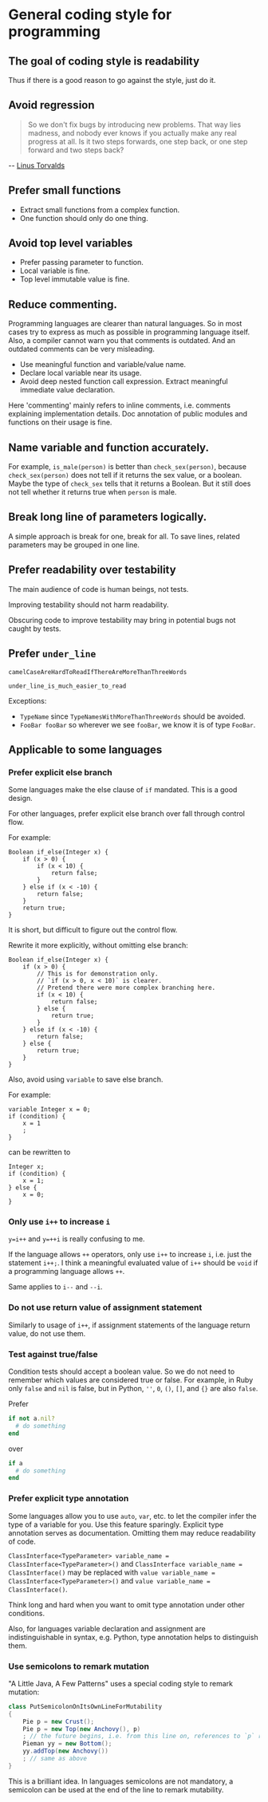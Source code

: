 General coding style for programming
====================================

## The goal of coding style is readability

Thus if there is a good reason to go against the style,
just do it.

## Avoid regression

> So we don't fix bugs by introducing new problems.
> That way lies madness,
> and nobody ever knows if you actually make any real progress at all.
> Is it two steps forwards, one step back,
> or one step forward and two steps back?

-- [Linus Torvalds](https://lwn.net/Articles/243460/)

## Prefer small functions

- Extract small functions from a complex function.
- One function should only do one thing.

## Avoid top level variables

- Prefer passing parameter to function.
- Local variable is fine.
- Top level immutable value is fine.

## Reduce commenting.

Programming languages are clearer than natural languages.
So in most cases try to express as much as possible in programming language itself.
Also, a compiler cannot warn you that comments is outdated.
And an outdated comments can be very misleading.

- Use meaningful function and variable/value name.
- Declare local variable near its usage.
- Avoid deep nested function call expression. Extract meaningful immediate value declaration.

Here 'commenting' mainly refers to inline comments,
i.e. comments explaining implementation details.
Doc annotation of public modules and functions on their usage is fine.

## Name variable and function accurately.

For example, `is_male(person)` is better than `check_sex(person)`,
because `check_sex(person)` does not tell if it returns the sex value, or a boolean.
Maybe the type of `check_sex` tells that it returns a Boolean.
But it still does not tell whether it returns true when `person` is male.

## Break long line of parameters logically.

A simple approach is break for one, break for all.
To save lines, related parameters may be grouped in one line.

## Prefer readability over testability

The main audience of code is human beings, not tests.

Improving testability should not harm readability.

Obscuring code to improve testability may bring in potential bugs not caught by tests.

## Prefer `under_line`

`camelCaseAreHardToReadIfThereAreMoreThanThreeWords`

`under_line_is_much_easier_to_read`

Exceptions:

- `TypeName` since `TypeNamesWithMoreThanThreeWords` should be avoided.
- `FooBar fooBar` so wherever we see `fooBar`, we know it is of type `FooBar`.

## Applicable to some languages

### Prefer explicit else branch

Some languages make the else clause of `if` mandated.
This is a good design.

For other languages,
prefer explicit else branch over fall through control flow.

For example:

```ceylon
Boolean if_else(Integer x) {
    if (x > 0) {
        if (x < 10) {
            return false;
        }
    } else if (x < -10) {
        return false;
    }
    return true;
}
```

It is short, but difficult to figure out the control flow.

Rewrite it more explicitly, without omitting else branch:

```ceylon
Boolean if_else(Integer x) {
    if (x > 0) {
        // This is for demonstration only.
        // `if (x > 0, x < 10)` is clearer.
        // Pretend there were more complex branching here.
        if (x < 10) {
            return false;
        } else {
            return true;
        }
    } else if (x < -10) {
        return false;
    } else {
        return true;
    }
}
```

Also, avoid using `variable` to save else branch.

For example:

```ceylon
variable Integer x = 0;
if (condition) {
    x = 1
    ;
}
```

can be rewritten to

```ceylon
Integer x;
if (condition) {
    x = 1;
} else {
    x = 0;
}
```

### Only use `i++` to increase `i`

`y=i++` and `y=++i` is really confusing to me.

If the language allows `++` operators,
only use `i++` to increase `i`, i.e. just the statement `i++;`.
I think a meaningful evaluated value of `i++` should be `void`
if a programming language allows `++`.

Same applies to `i--` and `--i`.

### Do not use return value of assignment statement

Similarly to usage of `i++`,
if assignment statements of the language return value,
do not use them.

### Test against true/false

Condition tests should accept a boolean value.
So we do not need to remember which values are considered true or false.
For example, in Ruby only `false` and `nil` is false, but in Python, `''`, `0`, `()`, `[]`, and `{}` are also `false`.

Prefer

```ruby
if not a.nil?
  # do something
end
```

over

```ruby
if a
  # do something
end
```

### Prefer explicit type annotation

Some languages allow you to use `auto`, `var`, etc.
to let the compiler infer the type of a variable for you.
Use this feature sparingly.
Explicit type annotation serves as documentation.
Omitting them may reduce readability of code.

`ClassInterface<TypeParameter> variable_name = ClassInterface<TypeParameter>()`
and `ClassInterface variable_name = ClassInterface()`
may be replaced with
`value variable_name = ClassInterface<TypeParameter>()`
and `value variable_name = ClassInterface()`.

Think long and hard when you want to omit type annotation under other conditions.

Also, for languages variable declaration and assignment are indistinguishable in syntax, e.g. Python, type annotation helps to distinguish them.

### Use semicolons to remark mutation

"A Little Java, A Few Patterns" uses a special coding style to remark mutation:

```java
class PutSemicolonOnItsOwnLineForMutability
{
    Pie p = new Crust();
    Pie p = new Top(new Anchovy(), p)
    ; // the future begins, i.e. from this line on, references to `p` reflect the change
    Pieman yy = new Bottom();
    yy.addTop(new Anchovy())
    ; // same as above
}
```

This is a brilliant idea.
In languages semicolons are not mandatory, a semicolon can be used at the end of the line to remark mutability.
